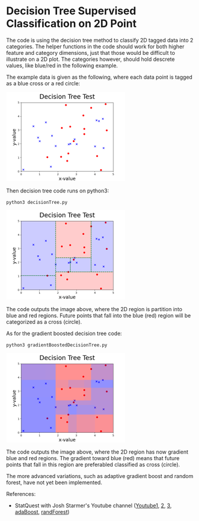 # Decision Tree Supervised Classification on 2D Point
The code is using the decision tree method to classify 2D tagged data into 2 categories. The helper functions in the code should work for both higher feature and category dimensions, just that those would be difficult to illustrate on a 2D plot. The categories however, should hold descrete values, like blue/red in the following example.

The example data is given as the following, where each data point is tagged as a blue cross or a red circle:

<img src="https://github.com/SphericalCowww/ML_decisionTree/blob/main/input2DPlot0Data_Display.png" width="320" height="240">

Then decision tree code runs on python3:

    python3 decisionTree.py

<img src="https://github.com/SphericalCowww/ML_decisionTree/blob/main/input2DPlot1DecTree_Display.png" width="320" height="240">

The code outputs the image above, where the 2D region is partition into blue and red regions. Future points that fall into the blue (red) region will be categorized as a cross (circle).

As for the gradient boosted decision tree code:

    python3 gradientBoostedDecisionTree.py

<img src="https://github.com/SphericalCowww/ML_decisionTree/blob/main/input2DPlot2Boosted_Display.png" width="320" height="240">

The code outputs the image above, where the 2D region has now gradient blue and red regions. The gradient toward blue (red) means that future points that fall in this region are preferabled classified as cross (circle).

The more advanced variations, such as adaptive gradient boost and random forest, have not yet been implemented.

References:
- StatQuest with Josh Starmer's Youtube channel (<a href="https://www.youtube.com/watch?v=_L39rN6gz7Y">Youtube1</a>, <a href="https://www.youtube.com/watch?v=g9c66TUylZ4">2</a>, <a href="https://www.youtube.com/watch?v=3CC4N4z3GJc">3</a>, <a href="https://www.youtube.com/watch?v=LsK-xG1cLYA">adaBoost</a>, <a href="https://www.youtube.com/watch?v=J4Wdy0Wc_xQ">randForest</a>)
